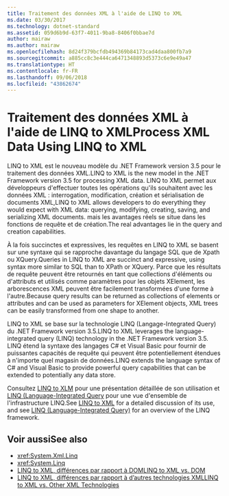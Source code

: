```yaml
---
title: Traitement des données XML à l'aide de LINQ to XML
ms.date: 03/30/2017
ms.technology: dotnet-standard
ms.assetid: 059d6b9d-63f7-4011-9ba8-8406f0bbae7d
author: mairaw
ms.author: mairaw
ms.openlocfilehash: 8d24f379bcfdb494369b84173cad4daa800fb7a9
ms.sourcegitcommit: a885cc8c3e444ca6471348893d5373c6e9e49a47
ms.translationtype: HT
ms.contentlocale: fr-FR
ms.lasthandoff: 09/06/2018
ms.locfileid: "43862674"
---
```

# <a name="process-xml-data-using-linq-to-xml"></a><span data-ttu-id="9ffcd-102">Traitement des données XML à l'aide de LINQ to XML</span><span class="sxs-lookup"><span data-stu-id="9ffcd-102">Process XML Data Using LINQ to XML</span></span>
<span data-ttu-id="9ffcd-103">LINQ to XML est le nouveau modèle du .NET Framework version 3.5 pour le traitement des données XML.</span><span class="sxs-lookup"><span data-stu-id="9ffcd-103">LINQ to XML is the new model in the .NET Framework version 3.5 for processing XML data.</span></span> <span data-ttu-id="9ffcd-104">LINQ to XML permet aux développeurs d'effectuer toutes les opérations qu'ils souhaitent avec les données XML : interrogation, modification, création et sérialisation de documents XML,</span><span class="sxs-lookup"><span data-stu-id="9ffcd-104">LINQ to XML allows developers to do everything they would expect with XML data: querying, modifying, creating, saving, and serializing XML documents.</span></span> <span data-ttu-id="9ffcd-105">mais les avantages réels se situe dans les fonctions de requête et de création.</span><span class="sxs-lookup"><span data-stu-id="9ffcd-105">The real advantages lie in the query and creation capabilities.</span></span>  
  
 <span data-ttu-id="9ffcd-106">À la fois succinctes et expressives, les requêtes en LINQ to XML se basent sur une syntaxe qui se rapproche davantage du langage SQL que de Xpath ou XQuery.</span><span class="sxs-lookup"><span data-stu-id="9ffcd-106">Queries in LINQ to XML are succinct and expressive, using syntax more similar to SQL than to XPath or XQuery.</span></span> <span data-ttu-id="9ffcd-107">Parce que les résultats de requête peuvent être retournés en tant que collections d'éléments ou d'attributs et utilisés comme paramètres pour les objets XElement, les arborescences XML peuvent être facilement transformées d'une forme à l'autre.</span><span class="sxs-lookup"><span data-stu-id="9ffcd-107">Because query results can be returned as collections of elements or attributes and can be used as parameters for XElement objects, XML trees can be easily transformed from one shape to another.</span></span>  
  
 <span data-ttu-id="9ffcd-108">LINQ to XML se base sur la technologie LINQ (Langage-Integrated Query) du .NET Framework version 3.5.</span><span class="sxs-lookup"><span data-stu-id="9ffcd-108">LINQ to XML leverages the language-integrated query (LINQ) technology in the .NET Framework version 3.5.</span></span> <span data-ttu-id="9ffcd-109">LINQ étend la syntaxe des langages C# et Visual Basic pour fournir de puissantes capacités de requête qui peuvent être potentiellement étendues à n'importe quel magasin de données.</span><span class="sxs-lookup"><span data-stu-id="9ffcd-109">LINQ extends the language syntax of C# and Visual Basic to provide powerful query capabilities that can be extended to potentially any data store.</span></span>  
  
 <span data-ttu-id="9ffcd-110">Consultez [LINQ to XLM](https://msdn.microsoft.com/library/f0fe21e9-ee43-4a55-b91a-0800e5782c13) pour une présentation détaillée de son utilisation et [LINQ (Language-Integrated Query](https://msdn.microsoft.com/library/a73c4aec-5d15-4e98-b962-1274021ea93d) pour une vue d'ensemble de l'infrastructure LINQ.</span><span class="sxs-lookup"><span data-stu-id="9ffcd-110">See [LINQ to XML](https://msdn.microsoft.com/library/f0fe21e9-ee43-4a55-b91a-0800e5782c13) for a detailed discussion of its use, and see [LINQ (Language-Integrated Query)](https://msdn.microsoft.com/library/a73c4aec-5d15-4e98-b962-1274021ea93d) for an overview of the LINQ framework.</span></span>  
  
## <a name="see-also"></a><span data-ttu-id="9ffcd-111">Voir aussi</span><span class="sxs-lookup"><span data-stu-id="9ffcd-111">See also</span></span>

- <xref:System.Xml.Linq>  
- <xref:System.Linq>  
- [<span data-ttu-id="9ffcd-112">LINQ to XML, différences par rapport à DOM</span><span class="sxs-lookup"><span data-stu-id="9ffcd-112">LINQ to XML vs. DOM</span></span>](https://msdn.microsoft.com/library/19b5ed02-feb2-455a-8897-f7f0fd76aca3)  
- [<span data-ttu-id="9ffcd-113">LINQ to XML, différences par rapport à d’autres technologies XML</span><span class="sxs-lookup"><span data-stu-id="9ffcd-113">LINQ to XML vs. Other XML Technologies</span></span>](https://msdn.microsoft.com/library/7ba1eecf-f09a-42de-bc80-22ca5b2e42d3)
